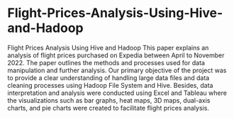 # Flight-Prices-Analysis-Using-Hive-and-Hadoop
Flight Prices Analysis Using Hive and Hadoop
This paper explains an analysis of flight prices purchased on Expedia between April to November 2022. The paper outlines the methods and processes used for data manipulation and further analysis. Our primary objective of the project was to provide a clear understanding of handling large data files and data cleaning processes using Hadoop File System and Hive. Besides, data interpretation and analysis were conducted using Excel and Tableau where the visualizations such as bar graphs, heat maps, 3D maps, dual-axis charts, and pie charts were created to facilitate flight prices analysis.
